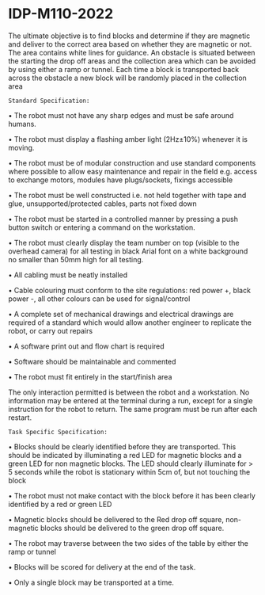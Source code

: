 # IDP-M110-2022

The ultimate objective is to find blocks and determine if they are magnetic and deliver to the correct area based on
whether they are magnetic or not. The area contains white lines for guidance. An obstacle is situated between the
starting the drop off areas and the collection area which can be avoided by using either a ramp or tunnel. Each time
a block is transported back across the obstacle a new block will be randomly placed in the collection area




    Standard Specification:

• The robot must not have any sharp edges and must be safe around humans.

• The robot must display a flashing amber light (2Hz±10%) whenever it is moving.

• The robot must be of modular construction and use standard components where possible to allow easy
maintenance and repair in the field e.g. access to exchange motors, modules have plugs/sockets, fixings
accessible

• The robot must be well constructed i.e. not held together with tape and glue, unsupported/protected cables,
parts not fixed down

• The robot must be started in a controlled manner by pressing a push button switch or entering a command
on the workstation.

• The robot must clearly display the team number on top (visible to the overhead camera) for all testing in
black Arial font on a white background no smaller than 50mm high for all testing.

• All cabling must be neatly installed

• Cable colouring must conform to the site regulations: red power +, black power -, all other colours can be
used for signal/control

• A complete set of mechanical drawings and electrical drawings are required of a standard which would allow
another engineer to replicate the robot, or carry out repairs

• A software print out and flow chart is required

• Software should be maintainable and commented

• The robot must fit entirely in the start/finish area

The only interaction permitted is between the robot and a workstation. No information may be entered at the
terminal during a run, except for a single instruction for the robot to return. The same program must be run
after each restart.

    Task Specific Specification:

• Blocks should be clearly identified before they are transported. This should be indicated by illuminating a red
LED for magnetic blocks and a green LED for non magnetic blocks. The LED should clearly illuminate for > 5
seconds while the robot is stationary within 5cm of, but not touching the block

• The robot must not make contact with the block before it has been clearly identified by a red or green LED

• Magnetic blocks should be delivered to the Red drop off square, non-magnetic blocks should be delivered to
the green drop off square.

• The robot may traverse between the two sides of the table by either the ramp or tunnel

• Blocks will be scored for delivery at the end of the task.

• Only a single block may be transported at a time.

